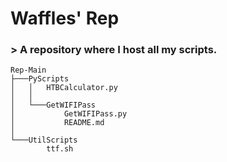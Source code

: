 # Waffles' Rep

### > A repository where I host all my scripts.
```
Rep-Main
├───PyScripts
│   │   HTBCalculator.py
│   │
│   └───GetWIFIPass
│           GetWIFIPass.py
│           README.md
│
└───UtilScripts
        ttf.sh
```
